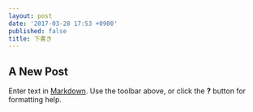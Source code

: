 ```yaml
---
layout: post
date: '2017-03-28 17:53 +0900'
published: false
title: 下書き
---
```

## A New Post

Enter text in [Markdown](http://daringfireball.net/projects/markdown/). Use the toolbar above, or click the **?** button for formatting help.
